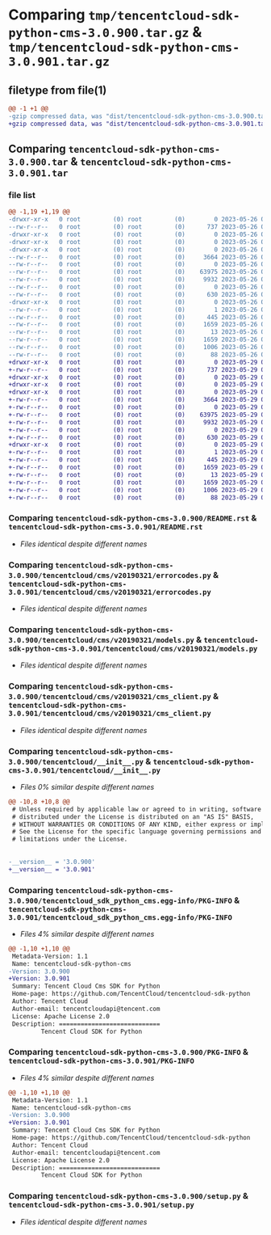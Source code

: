 # Comparing `tmp/tencentcloud-sdk-python-cms-3.0.900.tar.gz` & `tmp/tencentcloud-sdk-python-cms-3.0.901.tar.gz`

## filetype from file(1)

```diff
@@ -1 +1 @@
-gzip compressed data, was "dist/tencentcloud-sdk-python-cms-3.0.900.tar", last modified: Fri May 26 02:14:58 2023, max compression
+gzip compressed data, was "dist/tencentcloud-sdk-python-cms-3.0.901.tar", last modified: Mon May 29 02:24:01 2023, max compression
```

## Comparing `tencentcloud-sdk-python-cms-3.0.900.tar` & `tencentcloud-sdk-python-cms-3.0.901.tar`

### file list

```diff
@@ -1,19 +1,19 @@
-drwxr-xr-x   0 root         (0) root         (0)        0 2023-05-26 02:14:58.000000 tencentcloud-sdk-python-cms-3.0.900/
--rw-r--r--   0 root         (0) root         (0)      737 2023-05-26 02:14:58.000000 tencentcloud-sdk-python-cms-3.0.900/README.rst
-drwxr-xr-x   0 root         (0) root         (0)        0 2023-05-26 02:14:58.000000 tencentcloud-sdk-python-cms-3.0.900/tencentcloud/
-drwxr-xr-x   0 root         (0) root         (0)        0 2023-05-26 02:14:58.000000 tencentcloud-sdk-python-cms-3.0.900/tencentcloud/cms/
-drwxr-xr-x   0 root         (0) root         (0)        0 2023-05-26 02:14:58.000000 tencentcloud-sdk-python-cms-3.0.900/tencentcloud/cms/v20190321/
--rw-r--r--   0 root         (0) root         (0)     3664 2023-05-26 02:14:58.000000 tencentcloud-sdk-python-cms-3.0.900/tencentcloud/cms/v20190321/errorcodes.py
--rw-r--r--   0 root         (0) root         (0)        0 2023-05-26 02:14:58.000000 tencentcloud-sdk-python-cms-3.0.900/tencentcloud/cms/v20190321/__init__.py
--rw-r--r--   0 root         (0) root         (0)    63975 2023-05-26 02:14:58.000000 tencentcloud-sdk-python-cms-3.0.900/tencentcloud/cms/v20190321/models.py
--rw-r--r--   0 root         (0) root         (0)     9932 2023-05-26 02:14:58.000000 tencentcloud-sdk-python-cms-3.0.900/tencentcloud/cms/v20190321/cms_client.py
--rw-r--r--   0 root         (0) root         (0)        0 2023-05-26 02:14:58.000000 tencentcloud-sdk-python-cms-3.0.900/tencentcloud/cms/__init__.py
--rw-r--r--   0 root         (0) root         (0)      630 2023-05-26 02:14:58.000000 tencentcloud-sdk-python-cms-3.0.900/tencentcloud/__init__.py
-drwxr-xr-x   0 root         (0) root         (0)        0 2023-05-26 02:14:58.000000 tencentcloud-sdk-python-cms-3.0.900/tencentcloud_sdk_python_cms.egg-info/
--rw-r--r--   0 root         (0) root         (0)        1 2023-05-26 02:14:58.000000 tencentcloud-sdk-python-cms-3.0.900/tencentcloud_sdk_python_cms.egg-info/dependency_links.txt
--rw-r--r--   0 root         (0) root         (0)      445 2023-05-26 02:14:58.000000 tencentcloud-sdk-python-cms-3.0.900/tencentcloud_sdk_python_cms.egg-info/SOURCES.txt
--rw-r--r--   0 root         (0) root         (0)     1659 2023-05-26 02:14:58.000000 tencentcloud-sdk-python-cms-3.0.900/tencentcloud_sdk_python_cms.egg-info/PKG-INFO
--rw-r--r--   0 root         (0) root         (0)       13 2023-05-26 02:14:58.000000 tencentcloud-sdk-python-cms-3.0.900/tencentcloud_sdk_python_cms.egg-info/top_level.txt
--rw-r--r--   0 root         (0) root         (0)     1659 2023-05-26 02:14:58.000000 tencentcloud-sdk-python-cms-3.0.900/PKG-INFO
--rw-r--r--   0 root         (0) root         (0)     1006 2023-05-26 02:14:58.000000 tencentcloud-sdk-python-cms-3.0.900/setup.py
--rw-r--r--   0 root         (0) root         (0)       88 2023-05-26 02:14:58.000000 tencentcloud-sdk-python-cms-3.0.900/setup.cfg
+drwxr-xr-x   0 root         (0) root         (0)        0 2023-05-29 02:24:01.000000 tencentcloud-sdk-python-cms-3.0.901/
+-rw-r--r--   0 root         (0) root         (0)      737 2023-05-29 02:24:01.000000 tencentcloud-sdk-python-cms-3.0.901/README.rst
+drwxr-xr-x   0 root         (0) root         (0)        0 2023-05-29 02:24:01.000000 tencentcloud-sdk-python-cms-3.0.901/tencentcloud/
+drwxr-xr-x   0 root         (0) root         (0)        0 2023-05-29 02:24:01.000000 tencentcloud-sdk-python-cms-3.0.901/tencentcloud/cms/
+drwxr-xr-x   0 root         (0) root         (0)        0 2023-05-29 02:24:01.000000 tencentcloud-sdk-python-cms-3.0.901/tencentcloud/cms/v20190321/
+-rw-r--r--   0 root         (0) root         (0)     3664 2023-05-29 02:24:01.000000 tencentcloud-sdk-python-cms-3.0.901/tencentcloud/cms/v20190321/errorcodes.py
+-rw-r--r--   0 root         (0) root         (0)        0 2023-05-29 02:24:01.000000 tencentcloud-sdk-python-cms-3.0.901/tencentcloud/cms/v20190321/__init__.py
+-rw-r--r--   0 root         (0) root         (0)    63975 2023-05-29 02:24:01.000000 tencentcloud-sdk-python-cms-3.0.901/tencentcloud/cms/v20190321/models.py
+-rw-r--r--   0 root         (0) root         (0)     9932 2023-05-29 02:24:01.000000 tencentcloud-sdk-python-cms-3.0.901/tencentcloud/cms/v20190321/cms_client.py
+-rw-r--r--   0 root         (0) root         (0)        0 2023-05-29 02:24:01.000000 tencentcloud-sdk-python-cms-3.0.901/tencentcloud/cms/__init__.py
+-rw-r--r--   0 root         (0) root         (0)      630 2023-05-29 02:24:01.000000 tencentcloud-sdk-python-cms-3.0.901/tencentcloud/__init__.py
+drwxr-xr-x   0 root         (0) root         (0)        0 2023-05-29 02:24:01.000000 tencentcloud-sdk-python-cms-3.0.901/tencentcloud_sdk_python_cms.egg-info/
+-rw-r--r--   0 root         (0) root         (0)        1 2023-05-29 02:24:01.000000 tencentcloud-sdk-python-cms-3.0.901/tencentcloud_sdk_python_cms.egg-info/dependency_links.txt
+-rw-r--r--   0 root         (0) root         (0)      445 2023-05-29 02:24:01.000000 tencentcloud-sdk-python-cms-3.0.901/tencentcloud_sdk_python_cms.egg-info/SOURCES.txt
+-rw-r--r--   0 root         (0) root         (0)     1659 2023-05-29 02:24:01.000000 tencentcloud-sdk-python-cms-3.0.901/tencentcloud_sdk_python_cms.egg-info/PKG-INFO
+-rw-r--r--   0 root         (0) root         (0)       13 2023-05-29 02:24:01.000000 tencentcloud-sdk-python-cms-3.0.901/tencentcloud_sdk_python_cms.egg-info/top_level.txt
+-rw-r--r--   0 root         (0) root         (0)     1659 2023-05-29 02:24:01.000000 tencentcloud-sdk-python-cms-3.0.901/PKG-INFO
+-rw-r--r--   0 root         (0) root         (0)     1006 2023-05-29 02:24:01.000000 tencentcloud-sdk-python-cms-3.0.901/setup.py
+-rw-r--r--   0 root         (0) root         (0)       88 2023-05-29 02:24:01.000000 tencentcloud-sdk-python-cms-3.0.901/setup.cfg
```

### Comparing `tencentcloud-sdk-python-cms-3.0.900/README.rst` & `tencentcloud-sdk-python-cms-3.0.901/README.rst`

 * *Files identical despite different names*

### Comparing `tencentcloud-sdk-python-cms-3.0.900/tencentcloud/cms/v20190321/errorcodes.py` & `tencentcloud-sdk-python-cms-3.0.901/tencentcloud/cms/v20190321/errorcodes.py`

 * *Files identical despite different names*

### Comparing `tencentcloud-sdk-python-cms-3.0.900/tencentcloud/cms/v20190321/models.py` & `tencentcloud-sdk-python-cms-3.0.901/tencentcloud/cms/v20190321/models.py`

 * *Files identical despite different names*

### Comparing `tencentcloud-sdk-python-cms-3.0.900/tencentcloud/cms/v20190321/cms_client.py` & `tencentcloud-sdk-python-cms-3.0.901/tencentcloud/cms/v20190321/cms_client.py`

 * *Files identical despite different names*

### Comparing `tencentcloud-sdk-python-cms-3.0.900/tencentcloud/__init__.py` & `tencentcloud-sdk-python-cms-3.0.901/tencentcloud/__init__.py`

 * *Files 0% similar despite different names*

```diff
@@ -10,8 +10,8 @@
 # Unless required by applicable law or agreed to in writing, software
 # distributed under the License is distributed on an "AS IS" BASIS,
 # WITHOUT WARRANTIES OR CONDITIONS OF ANY KIND, either express or implied.
 # See the License for the specific language governing permissions and
 # limitations under the License.
 
 
-__version__ = '3.0.900'
+__version__ = '3.0.901'
```

### Comparing `tencentcloud-sdk-python-cms-3.0.900/tencentcloud_sdk_python_cms.egg-info/PKG-INFO` & `tencentcloud-sdk-python-cms-3.0.901/tencentcloud_sdk_python_cms.egg-info/PKG-INFO`

 * *Files 4% similar despite different names*

```diff
@@ -1,10 +1,10 @@
 Metadata-Version: 1.1
 Name: tencentcloud-sdk-python-cms
-Version: 3.0.900
+Version: 3.0.901
 Summary: Tencent Cloud Cms SDK for Python
 Home-page: https://github.com/TencentCloud/tencentcloud-sdk-python
 Author: Tencent Cloud
 Author-email: tencentcloudapi@tencent.com
 License: Apache License 2.0
 Description: ============================
         Tencent Cloud SDK for Python
```

### Comparing `tencentcloud-sdk-python-cms-3.0.900/PKG-INFO` & `tencentcloud-sdk-python-cms-3.0.901/PKG-INFO`

 * *Files 4% similar despite different names*

```diff
@@ -1,10 +1,10 @@
 Metadata-Version: 1.1
 Name: tencentcloud-sdk-python-cms
-Version: 3.0.900
+Version: 3.0.901
 Summary: Tencent Cloud Cms SDK for Python
 Home-page: https://github.com/TencentCloud/tencentcloud-sdk-python
 Author: Tencent Cloud
 Author-email: tencentcloudapi@tencent.com
 License: Apache License 2.0
 Description: ============================
         Tencent Cloud SDK for Python
```

### Comparing `tencentcloud-sdk-python-cms-3.0.900/setup.py` & `tencentcloud-sdk-python-cms-3.0.901/setup.py`

 * *Files identical despite different names*

